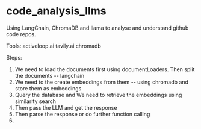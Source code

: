 # code_analysis_llms
Using LangChain, ChromaDB and llama to analyse and understand github code repos. 


Tools:
activeloop.ai
tavily.ai
chromadb

Steps:
1. We need to load the documents first using documentLoaders. Then split the documents -- langchain
2. We need to the create embeddings from them -- using chromadb and store them as embeddings
3. Query the database and We need to retrieve the embeddings using similarity search
4. Then pass the LLM and get the response
5. Then parse the response or do further function calling
6. 
